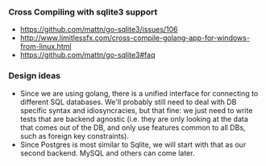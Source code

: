 ### Cross Compiling with sqlite3 support
* https://github.com/mattn/go-sqlite3/issues/106
* http://www.limitlessfx.com/cross-compile-golang-app-for-windows-from-linux.html
* https://github.com/mattn/go-sqlite3#faq

### Design ideas
* Since we are using golang, there is a unified interface for connecting to
  different SQL databases. We'll probably still need to deal with DB specific
  syntax and idiosyncracies, but that fine: we just need to write tests that
  are backend agnostic (i.e. they are only looking at the data that comes out
  of the DB, and only use features common to all DBs, such as foreign key
  constraints).
* Since Postgres is most similar to Sqlite, we will start with that as our
  second backend. MySQL and others can come later.
